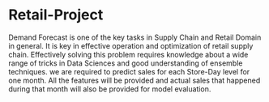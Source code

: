 # Retail-Project
Demand Forecast is one of the key tasks in Supply Chain and Retail Domain in general. It is key in effective operation and optimization of retail supply chain. Effectively solving this problem requires knowledge about a wide range of tricks in Data Sciences and good understanding of ensemble techniques.
we are required to predict sales for each Store-Day level for one month. All the features will be provided and actual sales that happened during that month will also be provided for model evaluation.
